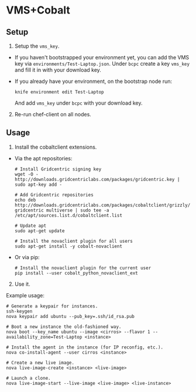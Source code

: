 VMS+Cobalt
==========

Setup
-----

1. Setup the `vms_key`.

 * If you haven't bootstrapped your environment yet, you can add the
   VMS key via `environments/Test-Laptop.json`. Under `bcpc` create a
   key `vms_key` and fill it in with your download key.

 * If you already have your environment, on the bootstrap node run:
   ```
   knife environment edit Test-Laptop
   ```
   And add `vms_key` under `bcpc` with your download key.

2. Re-run chef-client on all nodes.

Usage
-----

1. Install the cobaltclient extensions.

 * Via the apt repositories:
   ```
   # Install Gridcentric signing key
   wget -O - http://downloads.gridcentriclabs.com/packages/gridcentric.key | sudo apt-key add -
 
   # Add Gridcentric repositories
   echo deb http://downloads.gridcentriclabs.com/packages/cobaltclient/grizzly/ubuntu/ gridcentric multiverse | sudo tee -a /etc/apt/sources.list.d/cobaltclient.list
  
   # Update apt
   sudo apt-get update
   
   # Install the novaclient plugin for all users
   sudo apt-get install -y cobalt-novaclient
   ```

 * Or via pip:
   ```
   # Install the novaclient plugin for the current user
   pip install --user cobalt_python_novaclient_ext
   ```

2. Use it.

 Example usage:
 ```
 # Generate a keypair for instances.
 ssh-keygen
 nova keypair add ubuntu --pub_key=.ssh/id_rsa.pub

 # Boot a new instance the old-fashioned way.
 nova boot --key_name ubuntu --image <cirros> --flavor 1 --availability_zone=Test-Laptop <instance>

 # Install the agent in the instance (for IP reconfig, etc.).
 nova co-install-agent --user cirros <instance>

 # Create a new live image.
 nova live-image-create <instance> <live-image>

 # Launch a clone.
 nova live-image-start --live-image <live-image> <live-instance>
 ```
